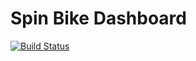 # Spin Bike Dashboard

[![Build Status](https://travis-ci.org/JoshuaJi/spin-bike-dashboard.svg?branch=master)](https://travis-ci.org/JoshuaJi/spin-bike-dashboard)
